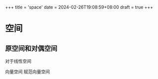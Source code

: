 +++
title = 'space'
date = 2024-02-26T19:08:59+08:00
draft = true
+++
# 空间

## 原空间和对偶空间
对于线性空间

向量空间
赋范向量空间